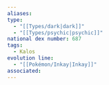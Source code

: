 ```yaml
---
aliases: 
type:
  - "[[Types/dark|dark]]"
  - "[[Types/psychic|psychic]]"
national dex number: 687
tags:
  - Kalos
evolution line:
  - "[[Pokémon/Inkay|Inkay]]"
associated: 
---
```

